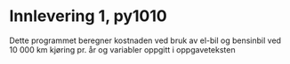 # Innlevering 1, py1010
Dette programmet beregner kostnaden ved bruk av el-bil og bensinbil ved 10 000 km kjøring pr. år og variabler oppgitt i oppgaveteksten
